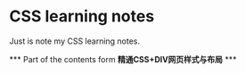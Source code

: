 # CSS learning notes
Just is note my CSS learning notes.

*** Part of the contents form **精通CSS+DIV网页样式与布局** ***
